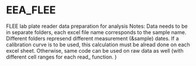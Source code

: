 # EEA_FLEE
FLEE lab plate reader data preparation for analysis
Notes: 
Data needs to be in separate folders, each excel file name corresponds to the sample name. Different folders represend different measurement (&sample) dates.
If a calibration curve is to be used, this calculation must be alread done on each excel sheet. Otherwise, same code can be used on raw data as well (with different cell ranges for each read_ function. )
